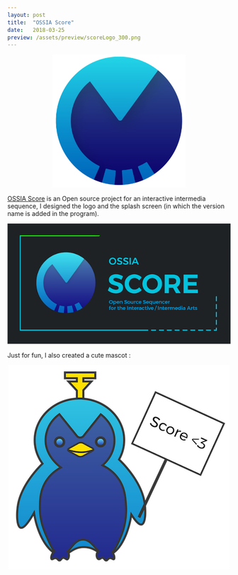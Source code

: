 ```yaml
---
layout: post
title:  "OSSIA Score"
date:   2018-03-25
preview: /assets/preview/scoreLogo_300.png
---
```



<p align="center">
    <img src="/assets/scoreLogo.png" width="300"/>
</p>

[OSSIA Score](https://github.com/OSSIA/score) is an Open source project for an interactive intermedia sequence, I designed the logo and the splash screen (in which the version name is added in the program).

<p align="center">
  <img src="/assets/ossiaScore-splash.png"/>
</p>

Just for fun, I also created a cute mascot : 

<p align="center">
  <img src="/assets/scoreFun.png"/>
</p>


